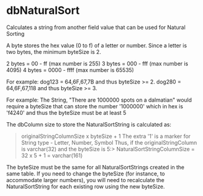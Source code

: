 # dbNaturalSort
Calculates a string from another field value that can be used for Natural Sorting

A byte stores the hex value (0 to f) of a letter or number.
Since a letter is two bytes, the minimum byteSize is 2.

2 bytes = 00 - ff  (max number is 255)
3 bytes = 000 - fff (max number is 4095)
4 bytes = 0000 - ffff (max number is 65535)

For example:
dog123 = 64,6F,67,7B and thus byteSize >= 2.
dog280 = 64,6F,67,118 and thus byteSize >= 3.

For example:
The String, "There are 1000000 spots on a dalmatian" would require a byteSize that can
store the number '1000000' which in hex is 'f4240' and thus the byteSize must be at least 5

The dbColumn size to store the NaturalSortString is calculated as:
> originalStringColumnSize x byteSize + 1
The extra '1' is a marker for String type - Letter, Number, Symbol
Thus, if the originalStringColumn is varchar(32) and the byteSize is 5:> NaturalSortStringColumnSize = 32 x 5 + 1 = varchar(161)

The byteSize must be the same for all NaturalSortStrings created in the same table.
If you need to change the byteSize (for instance, to accommodate larger numbers), you will
need to recalculate the NaturalSortString for each existing row using the new byteSize.
